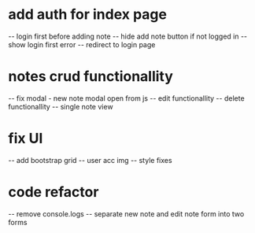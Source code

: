 <!-- # integrate GIT into the project -->

<!-- # integrate Firebase into the project -->
  <!-- -Register the project -->
  <!-- -init firestore -->
  <!-- -init node -->
  <!-- -install firebase -->
  <!-- -install webpack -->

<!-- # integrate Firebase Auth
  -sign up form
  -log in form 
  -log out button -->

<!-- # Notes
- new note form -->

# add auth for index page
  -- login first before adding note
  -- hide add note button if not logged in
  -- show login first error
  -- redirect to login page


# notes crud functionallity
  -- fix modal 
    - new note modal open from js 
  -- edit functionallity
  -- delete functionallity
  -- single note view

# fix UI
  -- add bootstrap grid
  -- user acc img
  -- style fixes

# code refactor
  -- remove console.logs
  -- separate new note and edit note form into two forms


